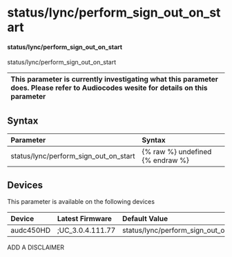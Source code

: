 ﻿---
description: status/lync/perform_sign_out_on_start
search: false
---

# status/lync/perform_sign_out_on_start

#### status/lync/perform_sign_out_on_start

status/lync/perform_sign_out_on_start


| This parameter is currently investigating what this parameter does. Please refer to Audiocodes wesite for details on this parameter | 
| :--- |

## Syntax
| Parameter | Syntax |
| :--- | :--- |
|status/lync/perform_sign_out_on_start | {% raw %} undefined {% endraw %}|

## Devices
This parameter is available on the following devices

| Device | Latest Firmware | Default Value |
|:---|:---|:---|
| audc450HD | ;UC_3.0.4.111.77 | status/lync/perform_sign_out_on_start=0 

ADD A DISCLAIMER
